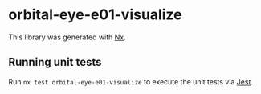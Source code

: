 # orbital-eye-e01-visualize

This library was generated with [Nx](https://nx.dev).

## Running unit tests

Run `nx test orbital-eye-e01-visualize` to execute the unit tests via [Jest](https://jestjs.io).
